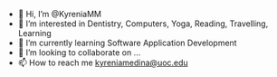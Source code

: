 - 👋 Hi, I’m @KyreniaMM
- 👀 I’m interested in Dentistry, Computers, Yoga, Reading, Travelling, Learning
- 🌱 I’m currently learning Software Application Development
- 💞️ I’m looking to collaborate on ...
- 📫 How to reach me kyreniamedina@uoc.edu

<!---
KyreniaMM/KyreniaMM is a ✨ special ✨ repository because its `README.md` (this file) appears on your GitHub profile.
You can click the Preview link to take a look at your changes.
--->
